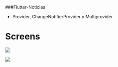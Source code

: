 ###Flutter-Noticias

- Provider, ChangeNotifierProvider y Multiprovider

# Screens

![](https://i.ibb.co/8nw27nk/Screenshot-1629247223.png)


![](https://i.ibb.co/RzjhrqR/Screenshot-1629247213.png)

